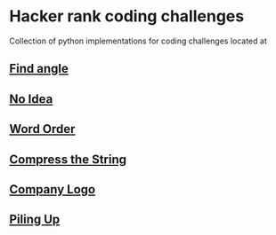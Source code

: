 # Hacker rank coding challenges

Collection of python implementations for coding challenges located at 

## [Find angle](https://www.hackerrank.com/challenges/find-angle/problem?isFullScreen=true)

## [No Idea](https://www.hackerrank.com/challenges/no-idea/problem?isFullScreen=true)

## [Word Order](https://www.hackerrank.com/challenges/word-order/problem?isFullScreen=true)

## [Compress the String](https://www.hackerrank.com/challenges/compress-the-string/problem?isFullScreen=true)

## [Company Logo](https://www.hackerrank.com/challenges/most-commons/problem?isFullScreen=true)

## [Piling Up](https://www.hackerrank.com/challenges/piling-up/problem?isFullScreen=true)
